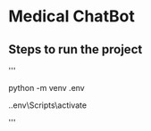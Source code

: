 # Medical ChatBot

## Steps to run the project 

''' 

python -m venv .env

.\.env\Scripts\activate

'''

